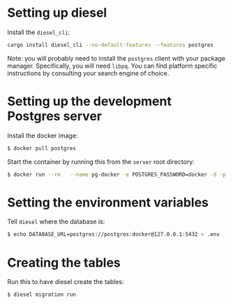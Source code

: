 # Setting up diesel

Install the `diesel_cli`:

```bash
cargo install diesel_cli --no-default-features --features postgres
```

Note: you will probably need to install the `postgres` client with your package manager.
Specifically, you will need `libpq`. You can find platform specific instructions by consulting your search engine of choice.

# Setting up the development Postgres server

Install the docker image:

```bash
$ docker pull postgres
```

Start the container by running this from the `server` root directory:

```bash
$ docker run --rm   --name pg-docker -e POSTGRES_PASSWORD=docker -d -p 5432:5432 -v $PWD/postgres_volume:/var/lib/postgresql/data  postgres
```

# Setting the environment variables

Tell `diesel` where the database is:

```bash
$ echo DATABASE_URL=postgres://postgres:docker@127.0.0.1:5432 > .env
```

# Creating the tables

Run this to have diesel create the tables:

```bash
$ diesel migration run
```
